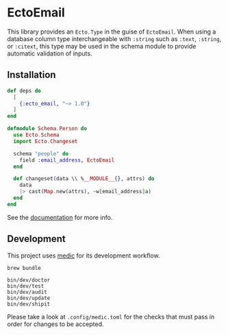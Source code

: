 # EctoEmail

This library provides an `Ecto.Type` in the guise of `EctoEmail`. When
using a database column type interchangeable with `:string` such as
`:text`, `:string`, or `:citext`, this type may be used in the schema
module to provide automatic validation of inputs.

## Installation

``` elixir
def deps do
  [
    {:ecto_email, "~> 1.0"}
  ]
end
```

``` elixir
defmodule Schema.Person do
  use Ecto.Schema
  import Ecto.Changeset

  schema "people" do
    field :email_address, EctoEmail
  end

  def changeset(data \\ %__MODULE__{}, attrs) do
    data
    |> cast(Map.new(attrs), ~w[email_address]a)
  end
end
```

See the [documentation](https://hexdocs.pm/ecto_email) for more info.

## Development

This project uses [medic](https://github.com/synchronal/medic-rs) for
its development workflow.

``` shell
brew bundle

bin/dev/doctor
bin/dev/test
bin/dev/audit
bin/dev/update
bin/dev/shipit
```

Please take a look at `.config/medic.toml` for the checks that must pass
in order for changes to be accepted.
